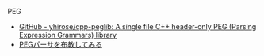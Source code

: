 PEG

- [GitHub - yhirose/cpp-peglib: A single file C++ header-only PEG (Parsing Expression Grammars) library](https://github.com/yhirose/cpp-peglib)
- [PEGパーサを布教してみる](https://zenn.dev/senk/articles/c462453673ac81)
